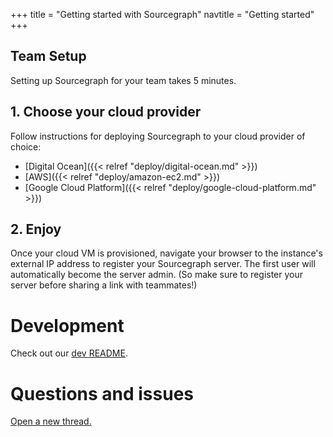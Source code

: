 +++
title = "Getting started with Sourcegraph"
navtitle = "Getting started"
+++

## Team Setup

Setting up Sourcegraph for your team takes 5 minutes.

## 1. Choose your cloud provider

Follow instructions for deploying Sourcegraph to your cloud provider of choice:

* [Digital Ocean]({{< relref "deploy/digital-ocean.md" >}})
* [AWS]({{< relref "deploy/amazon-ec2.md" >}})
* [Google Cloud Platform]({{< relref "deploy/google-cloud-platform.md" >}})

## 2. Enjoy

Once your cloud VM is provisioned, navigate your browser to the instance's
external IP address to register your Sourcegraph server. The first user
will automatically become the server admin. (So make sure to register
your server before sharing a link with teammates!)

# Development

Check out our [dev README](https://src.sourcegraph.com/sourcegraph@master/.tree/README.dev.md).

# Questions and issues

[Open a new thread.](https://src.sourcegraph.com/sourcegraph/.tracker)
